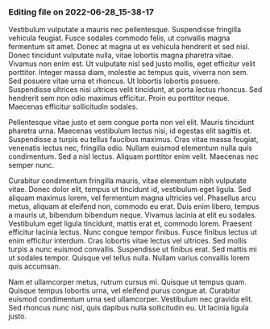 ### Editing file on 2022-06-28_15-38-17

Vestibulum vulputate a mauris nec pellentesque. Suspendisse fringilla vehicula feugiat. Fusce sodales commodo felis, ut convallis magna fermentum sit amet. Donec at magna ut ex vehicula hendrerit et sed nisl. Donec tincidunt vulputate nulla, vitae lobortis magna pharetra vitae. Vivamus non enim est. Ut vulputate nisl sed justo mollis, eget efficitur velit porttitor. Integer massa diam, molestie ac tempus quis, viverra non sem. Sed posuere vitae urna et rhoncus. Ut lobortis lobortis posuere. Suspendisse ultrices nisi ultrices velit tincidunt, at porta lectus rhoncus. Sed hendrerit sem non odio maximus efficitur. Proin eu porttitor neque. Maecenas efficitur sollicitudin sodales.



Pellentesque vitae justo et sem congue porta non vel elit. Mauris tincidunt pharetra urna. Maecenas vestibulum lectus nisi, id egestas elit sagittis et. Suspendisse a turpis eu tellus faucibus maximus. Cras vitae massa feugiat, venenatis lectus nec, fringilla odio. Nullam euismod elementum nulla quis condimentum. Sed a nisl lectus. Aliquam porttitor enim velit. Maecenas nec semper nunc.



Curabitur condimentum fringilla mauris, vitae elementum nibh vulputate vitae. Donec dolor elit, tempus ut tincidunt id, vestibulum eget ligula. Sed aliquam maximus lorem, vel fermentum magna ultricies vel. Phasellus arcu metus, aliquam at eleifend non, commodo eu erat. Duis enim libero, tempus a mauris ut, bibendum bibendum neque. Vivamus lacinia at elit eu sodales. Vestibulum eget ligula tincidunt, mattis erat et, commodo lorem. Praesent efficitur lacinia lectus. Nunc congue tempor finibus. Fusce finibus lectus ut enim efficitur interdum. Cras lobortis vitae lectus vel ultrices. Sed mollis turpis a nunc euismod convallis. Suspendisse ut finibus erat. Sed mattis mi ut sodales tempor. Quisque vel tellus nulla. Nullam varius convallis lorem quis accumsan.



Nam et ullamcorper metus, rutrum cursus mi. Quisque ut tempus quam. Quisque tempus lobortis urna, vel eleifend purus congue at. Curabitur euismod condimentum urna sed ullamcorper. Vestibulum nec gravida elit. Sed rhoncus nunc nisl, quis dapibus nulla sollicitudin eu. Ut lacinia ligula justo.



